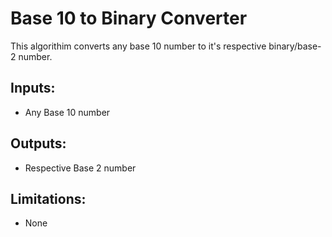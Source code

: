 # Base 10 to Binary Converter

This algorithim converts any base 10 number to it's respective binary/base-2 number.

## Inputs:
- Any Base 10 number

## Outputs:
- Respective Base 2 number

## Limitations:
- None
